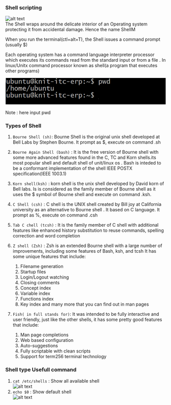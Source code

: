### Shell scripting ###
![alt text](images/bashshell1.png)<br>
The Shell wraps around the delicate interior of an Operating system protecting it from accidental damage. Hence the name ShellM<br>

When you run the terminal(ctl+alt+T), the Shell issues a command prompt (usually $)<br>

Each operating system  has a command language interpreter processor which executes its commands read from the standard input or from a file . In linux/Unitx command processor known as shell(a program that executes other programs)

![alt text](images/bash/shell2.png)

Note : here input pwd

### Types of Shell ###
1. `Bourne Shell (sh)`:  Bourne Shell  is the original unix shell developed at Bell Labs by Stephen Bourne. It prompt as $, execute on command .sh

2. `Bourne Again Shell (bash)` : It is the free version of Bourne shell  with some more advanced features found in the C, TC and Korn shells.its most popular shell and default shell of unit/linux os . Bash is inteded to be a conformant implementation of the shell IEEE POSTX specification(IEEE 1003.1)

3. `Korn shell(ksh)` : korn shell is the unix shell developed by David korn of Bell labs. Is is considered as the family member of Bourne shell as it uses the $ symbol of Bourne shell and execute on command .ksh.

4. `C Shell (csh)` : C shell is the UNIX shell created by Bill joy at California university as an alternative to Bourne shell . It based on C language. It prompt as %, execute on command .csh

5. `Tab C chell (tcsh)` : It is the family member of  C shell with additional features like enhanced history substitution to reuse commands, spelling correction and word completion

6. `Z shell (Zsh)` : Zsh is an extended Bourne shell with a large number of improvements, including some features of Bash, ksh, and tcsh
It has some unique features that include:

    1. Filename generation
    2. Startup files
    3. Login/Logout watching
    4. Closing comments
    5. Concept index
    6. Variable index
    7. Functions index
    8. Key index and many more that you can find out in man pages

7. `Fish( in full stands for)`:  It was intended to be fully interactive and user friendly, just like the other shells, it has some pretty good features that include:

    1. Man page completions
    2. Web based configuration
    3. Auto-suggestions
    4. Fully scriptable with clean scripts
    5. Support for term256 terminal technology

###  Shell type Usefull command ###
1. `cat /etc/shells` : Show all available shell     
![alt text](images/bashshell3.png)<br>
2. `echo $0` : Show default shell  
![alt text](images/bashshell4.png)<br>